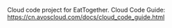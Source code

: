 Cloud code project for EatTogether. Cloud Code Guide: https://cn.avoscloud.com/docs/cloud_code_guide.html